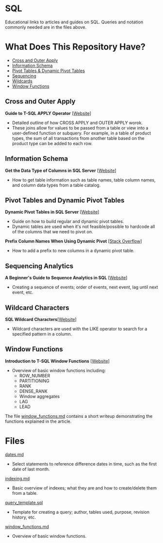 # SQL
Educational links to articles and guides on SQL. Queries and notation commonly needed are in the files above.

# What Does This Repository Have?

* [Cross and Outer Apply](#cross-and-outer-apply)
* [Information Schema](#information-schema)
* [Pivot Tables & Dynamic Pivot Tables](#pivot-tables-and-dynamic-pivot-tables)
* [Sequencing](#sequencing-analytics)
* [Wildcards](#wildcard-characters)
* [Window Functions](#window-functions)

## Cross and Outer Apply

**Guide to T-SQL APPLY Operator** [[Website](https://thwack.solarwinds.com/groups/data-driven/b/blog/posts/what-is-sql-cross-apply-guide-to-t-sql-apply-operator)]
* Detailed outline of how CROSS APPLY and OUTER APPLY worok.
* These joins allow for values to be passed from a table or view into a user-defined function or subquery. For example, in a table of product types, the sum of all transactions from another table based on the product type can be added to each row.

## Information Schema

**Get the Data Type of Columns in SQL Server** [[Website](https://datatofish.com/data-type-columns-sql-server/)]
* How to get table information such as table names, table column names, and column data types from a table catalog.

## Pivot Tables and Dynamic Pivot Tables

**Dynamic Pivot Tables in SQL Server** [[Website](https://www.sqlshack.com/dynamic-pivot-tables-in-sql-server/)]
* Guide on how to build regular and dynamic pivot tables.
* Dynamic tables are used when it's not feasible/possible to hardcode all of the columns that we need to pivot on.

**Prefix Column Names When Using Dynamic Pivot** [[Stack Overflow](https://stackoverflow.com/questions/40028251/prefix-column-names-when-using-dynamic-pivot)]
* How to add a prefix to new columns in a dynamic pivot table.

## Sequencing Analytics

**A Beginner's Guide to Sequence Analytics in SQL** [[Website](https://www.motifanalytics.com/posts/a-beginners-guide-to-sequence-analytics-in-sql)]
* Creating a sequence of events; order of events, next event, lag until next event, etc.

## Wildcard Characters

**SQL Wildcard Characters**[[Website](https://www.w3schools.com/sql/sql_wildcards.asp)]
* Wildcard characters are used with the LIKE operator to search for a specified pattern in a column.

## Window Functions

**Introduction to T-SQL Window Functions** [[Website](https://www.red-gate.com/simple-talk/databases/sql-server/t-sql-programming-sql-server/introduction-to-t-sql-window-functions/)]
* Overview of basic window functions including:
  * ROW_NUMBER
  * PARTITIONING
  * RANK
  * DENSE_RANK
  * Window aggregates
  * LAG
  * LEAD
 
The file [window_functions.md](window_functions.md) contains a short writeup demonstrating the functions explained in the article.

# Files
[dates.md](dates.md)
* Select statements to reference difference dates in time, such as the first date of last month.

[indexing.md](indexing.md)
* Basic overview of indexes; what they are and how to create/delete them from a table.

[query_template.sql](query_template.sql)
* Template for creating a query; author, tables used, purpose, revision history, etc.

[window_functions.md](window_functions.md)
* Overview of basic window functions.
